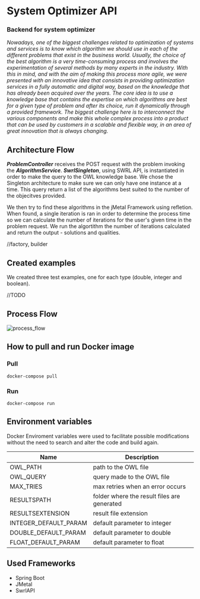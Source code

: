 # System Optimizer API
### Backend for system optimizer

*Nowadays, one of the biggest challenges related to optimization of systems and services is to know which algorithm we should use in each of the different problems that exist in the business world. Usually, the choice of the best algorithm is a very time-consuming process and involves the experimentation of several methods by many experts in the industry. With this in mind, and with the aim of making this process more agile, we were presented with an innovative idea that consists in providing optimization services in a fully automatic and digital way, based on the knowledge that has already been acquired over the years. The core idea is to use a knowledge base that contains the expertise on which algorithms are best for a given type of problem and after its choice, run it dynamically through a provided framework. The biggest challenge here is to interconnect the various components and make this whole complex process into a product that can be used by customers in a scalable and flexible way, in an area of great innovation that is always changing.*

## Architecture Flow

***ProblemController*** receives the POST request with the problem invoking the ***AlgorithmService***.
***SwrlSingleton***, using SWRL API, is instantiated in order to make the query to the OWL knowledge base. We chose the Singleton architecture to make sure we can only have one instance at a time. This query return a list of the algorithms best suited to the number of the objecitves provided.

We then try to find these algorithms in the jMetal Framework using refletion. When found, a single iteration is ran in order to determine the process time so we can calculate the number of iterations for the user's given time in the problem request. 
We run the algortithm the number of iterations calculated and return the output - solutions and qualities.

//factory, builder



## Created examples

We created three test examples, one for each type (double, integer and boolean).

//TODO


## Process Flow
![process_flow](https://github.com/Montserrat-14/system-optimizer-api/blob/main/documentation/process_flow.jpg)


## How to pull and run Docker image

### Pull
```batch
docker-compose pull
```

### Run
```batch
docker-compose run
```




## Environment variables

Docker Enviroment variables were used to facilitate possible modifications without the need to search and alter the code and build again.

| Name |  Description  |
| ------------------- | ------------------- |
|  OWL_PATH |  path to the OWL file |
|  OWL_QUERY | query made to the OWL file |
|  MAX_TRIES |  max retries when an error occurs |
|  RESULTSPATH | folder where the result files are generated |
|  RESULTSEXTENSION | result file extension |
|  INTEGER_DEFAULT_PARAM |  default parameter to integer |
|  DOUBLE_DEFAULT_PARAM |  default parameter to double |
|  FLOAT_DEFAULT_PARAM |  default parameter to float |



## Used Frameworks
- Spring Boot
- JMetal
- SwrlAPI



